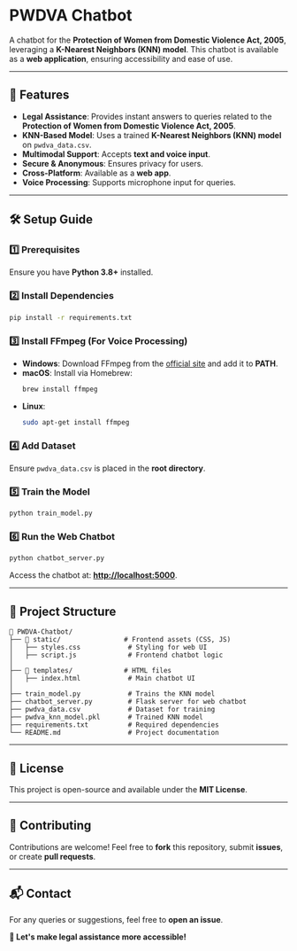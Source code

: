 # PWDVA Chatbot

A chatbot for the **Protection of Women from Domestic Violence Act, 2005**, leveraging a **K-Nearest Neighbors (KNN) model**. This chatbot is available as a **web application**, ensuring accessibility and ease of use.

---

## 🚀 Features

- **Legal Assistance**: Provides instant answers to queries related to the **Protection of Women from Domestic Violence Act, 2005**.
- **KNN-Based Model**: Uses a trained **K-Nearest Neighbors (KNN) model** on `pwdva_data.csv`.
- **Multimodal Support**: Accepts **text and voice input**.
- **Secure & Anonymous**: Ensures privacy for users.
- **Cross-Platform**: Available as a **web app**.
- **Voice Processing**: Supports microphone input for queries.

---

## 🛠️ Setup Guide

### 1️⃣ Prerequisites
Ensure you have **Python 3.8+** installed.

### 2️⃣ Install Dependencies
```bash
pip install -r requirements.txt
```

### 3️⃣ Install FFmpeg (For Voice Processing)
- **Windows**: Download FFmpeg from the [official site](https://ffmpeg.org/) and add it to **PATH**.
- **macOS**: Install via Homebrew:
  ```bash
  brew install ffmpeg
  ```
- **Linux**:
  ```bash
  sudo apt-get install ffmpeg
  ```

### 4️⃣ Add Dataset
Ensure `pwdva_data.csv` is placed in the **root directory**.

### 5️⃣ Train the Model
```bash
python train_model.py
```

### 6️⃣ Run the Web Chatbot
```bash
python chatbot_server.py
```
Access the chatbot at: **[http://localhost:5000](http://localhost:5000)**.

---

## 📂 Project Structure

```
📂 PWDVA-Chatbot/
├── 📁 static/                # Frontend assets (CSS, JS)
│   ├── styles.css            # Styling for web UI
│   ├── script.js             # Frontend chatbot logic
│
├── 📁 templates/             # HTML files
│   ├── index.html            # Main chatbot UI
│
├── train_model.py            # Trains the KNN model
├── chatbot_server.py         # Flask server for web chatbot
├── pwdva_data.csv            # Dataset for training
├── pwdva_knn_model.pkl       # Trained KNN model
├── requirements.txt          # Required dependencies
└── README.md                 # Project documentation
```

---

## 📝 License
This project is open-source and available under the **MIT License**.

---

## 🤝 Contributing
Contributions are welcome! Feel free to **fork** this repository, submit **issues**, or create **pull requests**.

---

## 📬 Contact
For any queries or suggestions, feel free to **open an issue**.

**🚀 Let's make legal assistance more accessible!**


